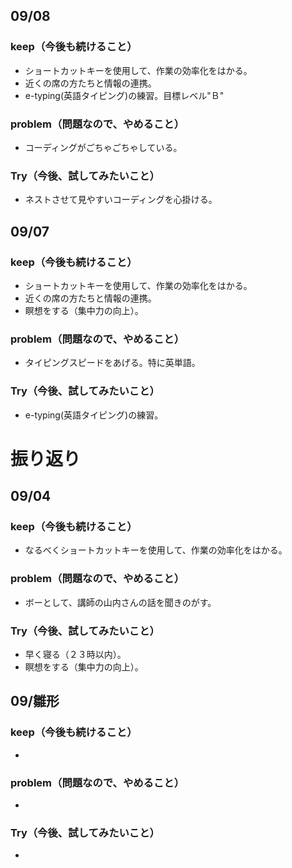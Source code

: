 ## 09/08

### keep（今後も続けること）

- ショートカットキーを使用して、作業の効率化をはかる。
- 近くの席の方たちと情報の連携。
- e-typing(英語タイピング)の練習。目標レベル"Ｂ"

### problem（問題なので、やめること）

- コーディングがごちゃごちゃしている。

### Try（今後、試してみたいこと）

- ネストさせて見やすいコーディングを心掛ける。


## 09/07

### keep（今後も続けること）

- ショートカットキーを使用して、作業の効率化をはかる。
- 近くの席の方たちと情報の連携。
- 瞑想をする（集中力の向上）。

### problem（問題なので、やめること）

- タイピングスピードをあげる。特に英単語。

### Try（今後、試してみたいこと）

- e-typing(英語タイピング)の練習。



# 振り返り

## 09/04

### keep（今後も続けること）

- なるべくショートカットキーを使用して、作業の効率化をはかる。

### problem（問題なので、やめること）

- ボーとして、講師の山内さんの話を聞きのがす。

### Try（今後、試してみたいこと）

- 早く寝る（２３時以内）。
- 瞑想をする（集中力の向上）。



## 09/雛形

### keep（今後も続けること）

- 

### problem（問題なので、やめること）

- 

### Try（今後、試してみたいこと）

-